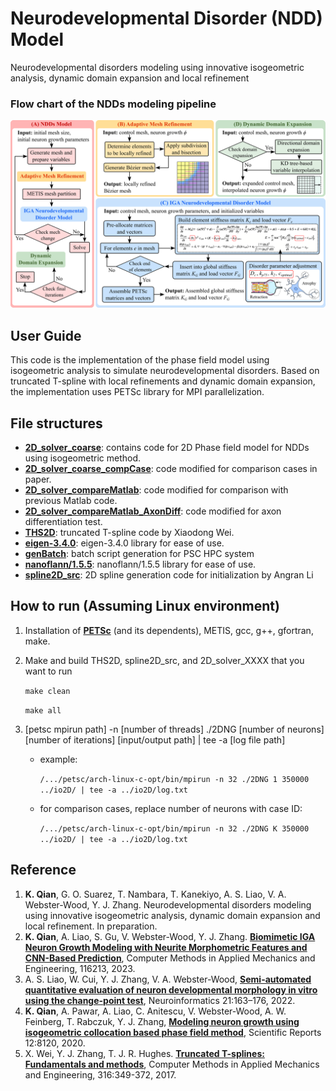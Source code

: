 # Neurodevelopmental Disorder (NDD) Model
Neurodevelopmental disorders modeling using innovative isogeometric analysis, dynamic domain expansion and local refinement

### Flow chart of the NDDs modeling pipeline
![NDDs modeling pipelines](./Figures/PETSc_NG_Framework.png)

## User Guide
This code is the implementation of the phase field model using isogeometric analysis to simulate neurodevelopmental disorders.
Based on truncated T-spline with local refinements and dynamic domain expansion, the implementation uses PETSc library for MPI parallelization.

## File structures
- **[2D_solver_coarse](https://github.com/CMU-CBML/NNDs/tree/main/2D_solver_coarse)**: contains code for 2D Phase field model for NDDs using isogeometric method.
- **[2D_solver_coarse_compCase](https://github.com/CMU-CBML/NNDs/tree/main/2D_solver_coarse_compCase)**: code modified for comparison cases in paper.
- **[2D_solver_compareMatlab](https://github.com/CMU-CBML/NNDs/tree/main/2D_solver_compareMatlab)**: code modified for comparison with previous Matlab code.
- **[2D_solver_compareMatlab_AxonDiff](https://github.com/CMU-CBML/NNDs/tree/main/2D_solver_compareMatlab_AxonDiff)**: code modified for axon differentiation test.
- **[THS2D](https://github.com/CMU-CBML/NNDs/tree/main/THS2D)**: truncated T-spline code by Xiaodong Wei.
- **[eigen-3.4.0](https://github.com/CMU-CBML/NNDs/tree/main/eigen-3.4.0)**: eigen-3.4.0 library for ease of use.
- **[genBatch](https://github.com/CMU-CBML/NNDs/tree/main/genBatch)**: batch script generation for PSC HPC system
- **[nanoflann/1.5.5](https://github.com/CMU-CBML/NNDs/tree/main/nanoflann/1.5.5)**: nanoflann/1.5.5 library for ease of use.
- **[spline2D_src](https://github.com/CMU-CBML/NNDs/tree/main/spline2D_src)**: 2D spline generation code for initialization by Angran Li

## How to run (Assuming Linux environment)
1. Installation of **[PETSc](https://petsc.org/release/install/)** (and its dependents), METIS, gcc, g++, gfortran, make.
2. Make and build THS2D, spline2D_src, and 2D_solver_XXXX that you want to run

    `make clean`

    `make all`

3. [petsc mpirun path] -n [number of threads] ./2DNG [number of neurons] [number of iterations] [input/output path] | tee -a [log file path]
    * example:

        `/.../petsc/arch-linux-c-opt/bin/mpirun -n 32 ./2DNG 1 350000 ../io2D/ | tee -a ../io2D/log.txt`

    * for comparison cases, replace number of neurons with case ID:

        `/.../petsc/arch-linux-c-opt/bin/mpirun -n 32 ./2DNG K 350000 ../io2D/ | tee -a ../io2D/log.txt`


## Reference
1. **K. Qian**, G. O. Suarez, T. Nambara, T. Kanekiyo, A. S. Liao, V. A. Webster-Wood, Y. J. Zhang. Neurodevelopmental disorders modeling using innovative isogeometric analysis, dynamic domain expansion and local refinement. In preparation.
2. **K. Qian**, A. Liao, S. Gu, V. Webster-Wood, Y. J. Zhang. **[Biomimetic IGA Neuron Growth Modeling with Neurite Morphometric Features and CNN-Based Prediction](https://www.sciencedirect.com/science/article/pii/S0045782523003377)**, Computer Methods in Applied Mechanics and Engineering, 116213, 2023.
3. A. S. Liao, W. Cui, Y. J. Zhang, V. A. Webster-Wood, **[Semi-automated quantitative evaluation of neuron developmental morphology in vitro using the change-point test](https://pubmed.ncbi.nlm.nih.gov/36070028/)**, Neuroinformatics 21:163–176, 2022.
4. **K. Qian**, A. Pawar, A. Liao, C. Anitescu, V. Webster-Wood, A. W. Feinberg, T. Rabczuk, Y. J. Zhang, **[Modeling neuron growth using isogeometric collocation based phase field method](https://www.nature.com/articles/s41598-022-12073-z)**, Scientific Reports 12:8120, 2020.
5. X. Wei, Y. J. Zhang, T. J. R. Hughes. **[Truncated T-splines: Fundamentals and methods](https://www.sciencedirect.com/science/article/abs/pii/S004578251630771X)**, Computer Methods in Applied Mechanics and Engineering, 316:349-372, 2017.
